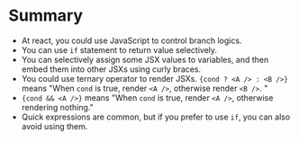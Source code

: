 # Summary
- At react, you could use JavaScript to control branch logics.
- You can use `if` statement to return value selectively.
- You can selectively assign some JSX values to variables, and then embed them into other JSXs using curly braces.
- You could use ternary operator to render JSXs. `{cond ? <A /> : <B />}` means "When `cond` is true, render `<A />`, otherwise render `<B />`. "
- `{cond && <A />}` means "When `cond` is true, render `<A />`, otherwise rendering nothing."
- Quick expressions are common, but if you prefer to use `if`, you can also avoid using them.